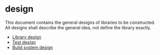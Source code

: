 # design
This document contains the general designs of libraries to be constructed. All designs shall describe the general idea, not define the library exactly.

 - [Library design](lib/design.md)
 - [Test design](test/test.md)
 - [Build system design](build/build.md)
